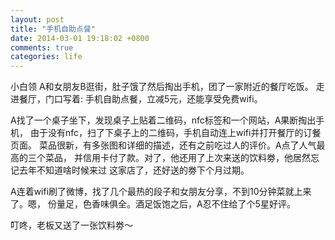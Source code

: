 ```yaml
---
layout: post
title: "手机自助点餐"
date: 2014-03-01 19:18:02 +0800
comments: true
categories: life 
---
```


小白领 A和女朋友B逛街，肚子饿了然后掏出手机，团了一家附近的餐厅吃饭。
走进餐厅，门口写着: 手机自助点餐，立减5元，还能享受免费wifi。

A找了一个桌子坐下，发现桌子上贴着二维码，nfc标签和一个网站，A果断掏出手机，
由于没有nfc，扫了下桌子上的二维码，手机自动连上wifi并打开餐厅的订餐页面。
菜品很新，有多张图和详细的描述，还有之前吃过人的评价。A点了人气最高的三个菜品，
并信用卡付了款。对了，他还用了上次来送的饮料劵，他居然忘记去年不知道啥时候来过
这家店了，还好送的劵下个月过期。

A连着wifi刷了微博，找了几个最热的段子和女朋友分享，不到10分钟菜就上来了。嗯，
份量足，色香味俱全。酒足饭饱之后，A忍不住给了个5星好评。

叮咚，老板又送了一张饮料劵～

